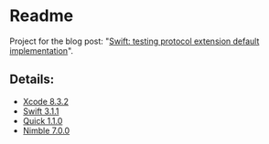 # Readme
Project for the blog post: "[Swift: testing protocol extension default implementation](http://www.marcopace.it/swift-testing-protocol-extension-default-implementation/)".

## Details:
- [Xcode 8.3.2](https://itunes.apple.com/app/xcode/id497799835)
- [Swift 3.1.1](https://swift.org)
- [Quick 1.1.0](https://github.com/Quick/Quick)
- [Nimble 7.0.0](https://github.com/Quick/Nimble/)

